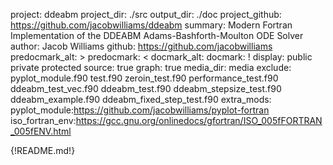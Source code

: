 project: ddeabm
project_dir: ./src
output_dir: ./doc
project_github: https://github.com/jacobwilliams/ddeabm
summary: Modern Fortran Implementation of the DDEABM Adams-Bashforth-Moulton ODE Solver
author: Jacob Williams
github: https://github.com/jacobwilliams
predocmark_alt: >
predocmark: <
docmark_alt:
docmark: !
display: public
         private
         protected
source: true
graph: true
media_dir: media
exclude: pyplot_module.f90
         test.f90
         zeroin_test.f90
         performance_test.f90
         ddeabm_test_vec.f90
         ddeabm_test.f90
         ddeabm_stepsize_test.f90
         ddeabm_example.f90
         ddeabm_fixed_step_test.f90
extra_mods: pyplot_module:https://github.com/jacobwilliams/pyplot-fortran
            iso_fortran_env:https://gcc.gnu.org/onlinedocs/gfortran/ISO_005fFORTRAN_005fENV.html

{!README.md!}
